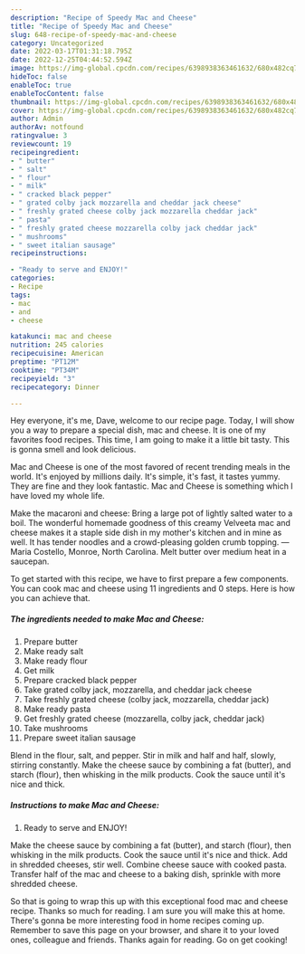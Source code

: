 ```yaml
---
description: "Recipe of Speedy Mac and Cheese"
title: "Recipe of Speedy Mac and Cheese"
slug: 648-recipe-of-speedy-mac-and-cheese
category: Uncategorized
date: 2022-03-17T01:31:18.795Z
date: 2022-12-25T04:44:52.594Z
image: https://img-global.cpcdn.com/recipes/6398938363461632/680x482cq70/mac-and-cheese-recipe-main-photo.jpg
hideToc: false
enableToc: true
enableTocContent: false
thumbnail: https://img-global.cpcdn.com/recipes/6398938363461632/680x482cq70/mac-and-cheese-recipe-main-photo.jpg
cover: https://img-global.cpcdn.com/recipes/6398938363461632/680x482cq70/mac-and-cheese-recipe-main-photo.jpg
author: Admin
authorAv: notfound
ratingvalue: 3
reviewcount: 19
recipeingredient:
- " butter"
- " salt"
- " flour"
- " milk"
- " cracked black pepper"
- " grated colby jack mozzarella and cheddar jack cheese"
- " freshly grated cheese colby jack mozzarella cheddar jack"
- " pasta"
- " freshly grated cheese mozzarella colby jack cheddar jack"
- " mushrooms"
- " sweet italian sausage"
recipeinstructions:

- "Ready to serve and ENJOY!"
categories:
- Recipe
tags:
- mac
- and
- cheese

katakunci: mac and cheese 
nutrition: 245 calories
recipecuisine: American
preptime: "PT12M"
cooktime: "PT34M"
recipeyield: "3"
recipecategory: Dinner

---
```



Hey everyone, it's me, Dave, welcome to our recipe page. Today, I will show you a way to prepare a special dish, mac and cheese. It is one of my favorites food recipes. This time, I am going to make it a little bit tasty. This is gonna smell and look delicious.

Mac and Cheese is one of the most favored of recent trending meals in the world. It's enjoyed by millions daily. It's simple, it's fast, it tastes yummy. They are fine and they look fantastic. Mac and Cheese is something which I have loved my whole life.

Make the macaroni and cheese: Bring a large pot of lightly salted water to a boil. The wonderful homemade goodness of this creamy Velveeta mac and cheese makes it a staple side dish in my mother&#39;s kitchen and in mine as well. It has tender noodles and a crowd-pleasing golden crumb topping. —Maria Costello, Monroe, North Carolina. Melt butter over medium heat in a saucepan.


To get started with this recipe, we have to first prepare a few components. You can cook mac and cheese using 11 ingredients and 0 steps. Here is how you can achieve that.

<!--inarticleads1-->

##### The ingredients needed to make Mac and Cheese:

1. Prepare  butter
1. Make ready  salt
1. Make ready  flour
1. Get  milk
1. Prepare  cracked black pepper
1. Take  grated colby jack, mozzarella, and cheddar jack cheese
1. Take  freshly grated cheese (colby jack, mozzarella, cheddar jack)
1. Make ready  pasta
1. Get  freshly grated cheese (mozzarella, colby jack, cheddar jack)
1. Take  mushrooms
1. Prepare  sweet italian sausage


Blend in the flour, salt, and pepper. Stir in milk and half and half, slowly, stirring constantly. Make the cheese sauce by combining a fat (butter), and starch (flour), then whisking in the milk products. Cook the sauce until it&#39;s nice and thick. 

<!--inarticleads2-->

##### Instructions to make Mac and Cheese:


1. Ready to serve and ENJOY!

Make the cheese sauce by combining a fat (butter), and starch (flour), then whisking in the milk products. Cook the sauce until it&#39;s nice and thick. Add in shredded cheeses, stir well. Combine cheese sauce with cooked pasta. Transfer half of the mac and cheese to a baking dish, sprinkle with more shredded cheese. 

So that is going to wrap this up with this exceptional food mac and cheese recipe. Thanks so much for reading. I am sure you will make this at home. There's gonna be more interesting food in home recipes coming up. Remember to save this page on your browser, and share it to your loved ones, colleague and friends. Thanks again for reading. Go on get cooking!
